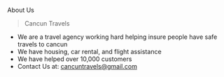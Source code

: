   About Us 
> Cancun Travels
- We are a travel agency working hard helping insure people have safe travels to cancun
- We have housing, car rental, and flight assistance
- We have helped over 10,000 customers 
- Contact Us at: cancuntravels@gmail.com</p>

